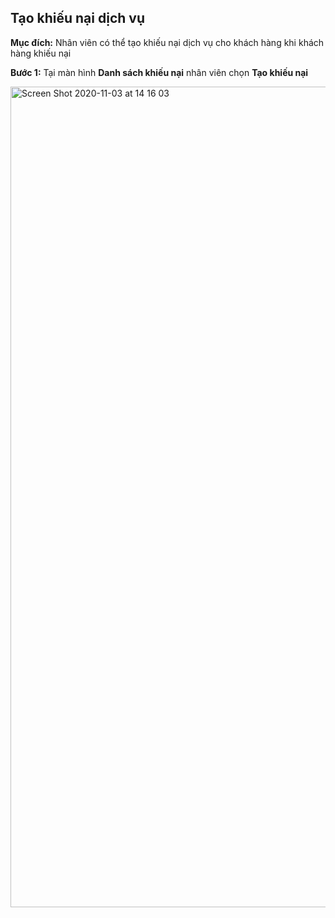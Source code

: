 ## Tạo khiếu nại dịch vụ

**Mục đích:** Nhân viên có thể tạo khiếu nại dịch vụ cho khách hàng khi khách hàng khiếu nại

**Bước 1:** Tại màn hình **Danh sách khiếu nại** nhân viên chọn **Tạo khiếu nại**

<img width="1313" alt="Screen Shot 2020-11-03 at 14 16 03" src="https://prnt.sc/w53bj7">


